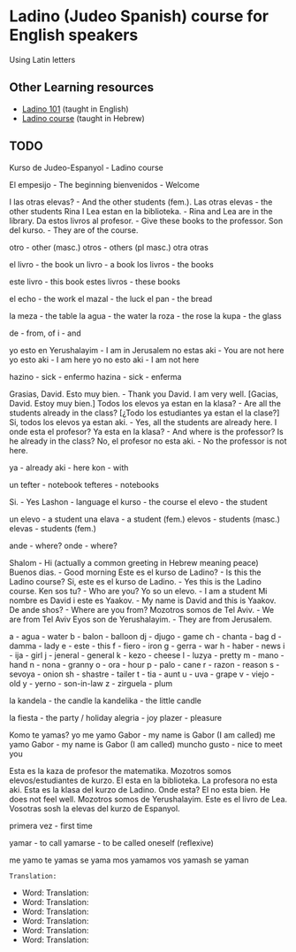# Ladino (Judeo Spanish) course for English speakers

Using Latin letters

## Other Learning resources

* [Ladino 101](https://www.youtube.com/watch?v=MTgs0VlkP_E&list=PLG7gXVhDoTAKrqy1jGn4QcQ4Mwk6YB8Tc&index=3) (taught in English)
* [Ladino course](https://www.youtube.com/watch?v=H8Pt-AS0ppM&list=PL26BCA5DA78235E0D) (taught in Hebrew)


## TODO


Kurso de Judeo-Espanyol - Ladino course

El empesijo - The beginning
bienvenidos - Welcome



I las otras elevas? - And the other students (fem.).
Las otras elevas - the other students
Rina I Lea estan en la biblioteka. - Rina and Lea are in the library.
Da estos livros al profesor. - Give these books to the professor.
Son del kurso. - They are of the course.

otro - other (masc.)
otros - others (pl masc.)
otra
otras

el livro - the book
un livro - a book
los livros - the books

este livro - this book
estes livros - these books

el echo  - the work
el mazal - the luck
el pan -  the bread

la meza - the table
la agua - the water
la roza - the rose
la kupa - the glass

de - from, of
i  - and

yo esto en Yerushalayim - I am in Jerusalem
no estas aki            - You are not here
yo esto aki             - I am here
yo no esto aki          - I am not here

hazino - sick - enfermo
hazina - sick - enferma

Grasias, David. Esto muy bien.                - Thank you David. I am very well.    [Gacias, David. Estoy muy bien.]
Todos los elevos ya estan en la klasa?        - Are all the students already in the class? [¿Todo los estudiantes ya estan el la clase?]
Si, todos los elevos ya estan aki.            - Yes, all the students are already here.
I onde esta el profesor? Ya esta en la klasa? - And where is the professor? Is he already in the class?
No, el profesor no esta aki.                  - No the professor is not here.

ya  - already
aki - here
kon - with



un tefter - notebook
tefteres - notebooks

Si.      - Yes
Lashon   - language
el kurso - the course
el elevo - the student

un elevo  - a student
una elava - a student (fem.)
elevos  - students (masc.)
elevas  - students (fem.)

ande  - where?
onde  - where?

Shalom                               - Hi (actually a common greeting in Hebrew meaning peace)
Buenos dias.                         - Good morning
Este es el kurso de Ladino?          - Is this the Ladino course?
Si, este es el kurso de Ladino.      - Yes this is the Ladino course.
Ken sos tu?                          - Who are you?
Yo so un elevo.                      - I am a student
Mi nombre es David i este es Yaakov. - My name is David and this is Yaakov.
De ande shos?                        - Where are you from?
Mozotros somos de Tel Aviv.          - We are from Tel Aviv
Eyos son de Yerushalayim.            - They are from Jerusalem.


a  - agua     - water
b  - balon    - balloon
dj - djugo    - game
ch - chanta   - bag
d  - damma    - lady
e  - este     - this
f  - fiero    - iron
g  - gerra    - war
h  - haber    - news
i  - ija      - girl
j  - jeneral  - general
k  - kezo     - cheese
l  - luzya    - pretty
m  - mano     - hand
n  - nona     - granny
o  - ora      - hour
p  - palo     - cane
r  - razon    - reason
s  - sevoya   - onion
sh - shastre  - tailer
t  - tia      - aunt
u  - uva      - grape
v  - viejo    - old
y  - yerno    - son-in-law
z  - zirguela - plum

la kandela - the candle
la kandelika - the little candle

la fiesta - the party / holiday
alegria - joy
plazer - pleasure

Komo te yamas?
yo me yamo Gabor - my name is Gabor (I am called)
me yamo Gabor - my name is Gabor (I am called)
muncho gusto - nice to meet you

Esta es la kaza de profesor the matematika.
Mozotros somos elevos/estudiantes de kurzo.
El esta en la biblioteka.
La profesora no esta aki.
Esta es la klasa del kurzo de Ladino.
Onde esta?
El no esta bien. He does not feel well.
Mozotros somos de Yerushalayim.
Este es el livro de Lea.
Vosotras sosh la elevas del kurzo de Espanyol.

primera vez - first time


yamar - to call
yamarse - to be called oneself (reflexive)

me yamo
te yamas
se yama
mos yamamos
vos yamash
se yaman


    Translation: 
  - Word: 
    Translation: 
  - Word: 
    Translation: 
  - Word: 
    Translation: 
  - Word: 
    Translation: 
  - Word: 
    Translation: 
  - Word: 
    Translation: 

